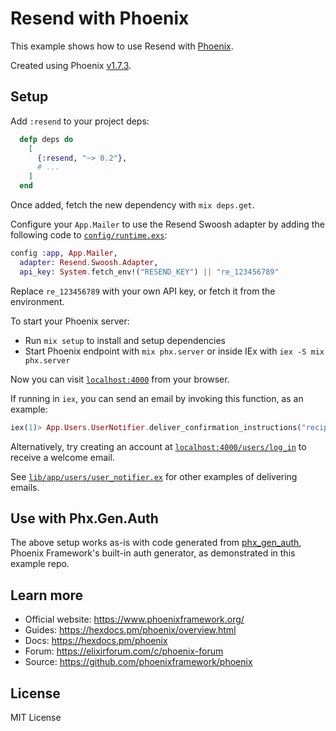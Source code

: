 # Resend with Phoenix

This example shows how to use Resend with [Phoenix](https://phoenixframework.org/).

Created using Phoenix [v1.7.3](https://github.com/phoenixframework/phoenix/releases/tag/v1.7.3).

## Setup

Add `:resend` to your project deps:

```elixir
  defp deps do
    [
      {:resend, "~> 0.2"},
      # ...
    ]
  end
```

Once added, fetch the new dependency with `mix deps.get`.

Configure your `App.Mailer` to use the Resend Swoosh adapter by adding the following code
to [`config/runtime.exs`](./config/runtime.exs):

```elixir
config :app, App.Mailer,
  adapter: Resend.Swoosh.Adapter,
  api_key: System.fetch_env!("RESEND_KEY") || "re_123456789"
```

Replace `re_123456789` with your own API key, or fetch it from the environment.

To start your Phoenix server:

  * Run `mix setup` to install and setup dependencies
  * Start Phoenix endpoint with `mix phx.server` or inside IEx with `iex -S mix phx.server`

Now you can visit [`localhost:4000`](http://localhost:4000) from your browser.

If running in `iex`, you can send an email by invoking this function, as an example:

```elixir
iex(1)> App.Users.UserNotifier.deliver_confirmation_instructions("recipient@example.com", "example.com")
```

Alternatively, try creating an account at [`localhost:4000/users/log_in`](http://localhost:4000) to
receive a welcome email.

See [`lib/app/users/user_notifier.ex`](./lib/app/users/user_notifier.ex) for other examples of delivering emails.

## Use with Phx.Gen.Auth

The above setup works as-is with code generated from [phx_gen_auth](https://hexdocs.pm/phoenix/mix_phx_gen_auth.html),
Phoenix Framework's built-in auth generator, as demonstrated in this example repo.

## Learn more

  * Official website: https://www.phoenixframework.org/
  * Guides: https://hexdocs.pm/phoenix/overview.html
  * Docs: https://hexdocs.pm/phoenix
  * Forum: https://elixirforum.com/c/phoenix-forum
  * Source: https://github.com/phoenixframework/phoenix

## License

MIT License